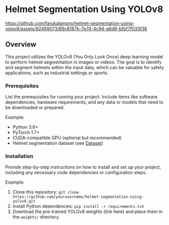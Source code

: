 # Helmet Segmentation Using YOLOv8

https://github.com/farukalampro/helmet-segmentation-using-yolov8/assets/92469073/89c8187b-7e74-4c94-a6d9-bfbf7f033f36

## Overview

This project utilizes the YOLOv8 (You Only Look Once) deep learning model to perform helmet segmentation in images or videos. The goal is to identify and segment helmets within the input data, which can be valuable for safety applications, such as industrial settings or sports.

### Prerequisites

List the prerequisites for running your project. Include items like software dependencies, hardware requirements, and any data or models that need to be downloaded or prepared.

Example:
- Python 3.6+
- PyTorch 1.7+
- CUDA-compatible GPU (optional but recommended)
- Helmet segmentation dataset (see [Dataset](#dataset))

### Installation

Provide step-by-step instructions on how to install and set up your project, including any necessary code dependencies or configuration steps.

Example:
1. Clone this repository: `git clone https://github.com/yourusername/helmet-segmentation-using-yolov8.git`
2. Install Python dependencies: `pip install -r requirements.txt`
3. Download the pre-trained YOLOv8 weights (link here) and place them in the `weights/` directory.


